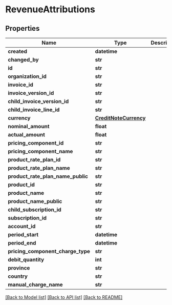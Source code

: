 # RevenueAttributions

## Properties
Name | Type | Description | Notes
------------ | ------------- | ------------- | -------------
**created** | **datetime** |  | [optional] 
**changed_by** | **str** |  | [optional] 
**id** | **str** |  | [optional] 
**organization_id** | **str** |  | 
**invoice_id** | **str** |  | 
**invoice_version_id** | **str** |  | 
**child_invoice_version_id** | **str** |  | 
**child_invoice_line_id** | **str** |  | [optional] 
**currency** | [**CreditNoteCurrency**](CreditNoteCurrency.md) |  | 
**nominal_amount** | **float** |  | 
**actual_amount** | **float** |  | 
**pricing_component_id** | **str** |  | [optional] 
**pricing_component_name** | **str** |  | [optional] 
**product_rate_plan_id** | **str** |  | [optional] 
**product_rate_plan_name** | **str** |  | [optional] 
**product_rate_plan_name_public** | **str** |  | [optional] 
**product_id** | **str** |  | [optional] 
**product_name** | **str** |  | [optional] 
**product_name_public** | **str** |  | [optional] 
**child_subscription_id** | **str** |  | [optional] 
**subscription_id** | **str** |  | [optional] 
**account_id** | **str** |  | [optional] 
**period_start** | **datetime** |  | 
**period_end** | **datetime** |  | 
**pricing_component_charge_type** | **str** |  | [optional] 
**debit_quantity** | **int** |  | [optional] 
**province** | **str** |  | [optional] 
**country** | **str** |  | [optional] 
**manual_charge_name** | **str** |  | [optional] 

[[Back to Model list]](../README.md#documentation-for-models) [[Back to API list]](../README.md#documentation-for-api-endpoints) [[Back to README]](../README.md)


